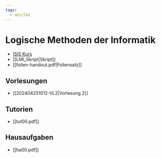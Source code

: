 ```yaml
---
tags:
  - uni/lmi
---
```

# Logische Methoden der Informatik
- [ISIS Kurs](https://isis.tu-berlin.de/course/view.php?id=38553)
- [[LMI_Skript|Skript]]
- [[folien-handout.pdf|Foliensatz]]
## Vorlesungen
- [[202404251012-VL2|Vorlesung 2]]
## Tutorien
- [[tut00.pdf]]
## Hausaufgaben
- [[ha00.pdf]]